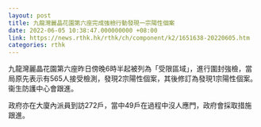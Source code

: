 ```yaml
---
layout: post
title: 九龍灣麗晶花園第六座完成強檢行動發現一宗陽性個案
date: 2022-06-05 10:38:47.000000000 +08:00
link: https://news.rthk.hk/rthk/ch/component/k2/1651638-20220605.htm
categories: rthk
---
```


九龍灣麗晶花園第六座昨日傍晚6時半起被列為「受限區域」，進行圍封強檢，當局原先表示有565人接受檢測，發現2宗陽性個案，其後修訂為發現1宗陽性個案。衞生防護中心會跟進。

政府亦在大廈內派員到訪272戶，當中49戶在過程中沒人應門，政府會採取措施跟進。
